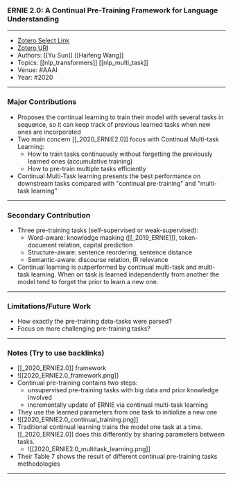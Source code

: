 ### ERNIE 2.0: A Continual Pre-Training Framework for Language Understanding
---
- [Zotero Select Link](zotero://select/groups/2480461/items/CLZ34N6U)
- [Zotero URI](https://www.zotero.org/groups/2480461/items/CLZ34N6U)
- Authors: [[Yu Sun]] [[Haifeng Wang]]
- Topics: [[nlp_transformers]] [[nlp_multi_task]]
- Venue: #AAAI
- Year: #2020
---
### Major Contributions
- Proposes the continual learning to train their model with several tasks in sequence, so it can keep track of previous learned tasks when new ones are incorporated
- Two main concern [[_2020_ERNIE2.0]] focus with Continual Multi-task Learning: 
	- How to train tasks continuously without forgetting the previously learned ones (accumulative training)
	- How to pre-train multiple tasks efficiently
- Continual Multi-Task learning presents the best performance on downstream tasks compared with "continual pre-training" and "multi-task learning"
---
### Secondary Contribution
- Three pre-training tasks (self-supervised or weak-supervised):
	- Word-aware:  knowledge masking ([[_2019_ERNIE]]), token-document relation, capital prediction
	- Structure-aware: sentence reordering, sentence distance
	- Semantic-aware: discourse relation, IR relevance
- Continual learning is outperformed by continual multi-task and multi-task learning. When on task is learned independently from another the model tend to forget the prior to learn a new one.
---
### Limitations/Future Work
- How exactly the pre-training data-tasks were parsed?
- Focus on more challenging pre-training tasks?
---
### Notes (Try to use backlinks)
- [[_2020_ERNIE2.0]] framework
- ![[2020_ERNIE2.0_framework.png]]
- Continual pre-training contains two steps:
	- unsupervised pre-training tasks with big data and prior knowledge involved
	- incrementally update of ERNIE via continual multi-task learning
- They use the learned parameters from one task to initialize a new one
- ![[2020_ERNIE2.0_continual_training.png]]
- Traditional continual learning trains the model one task at a time. [[_2020_ERNIE2.0]] does this differently by sharing parameters between tasks.
	- ![[2020_ERNIE2.0_multitask_learning.png]]
- Their Table 7 shows the result of different continual pre-training tasks methodologies

---
